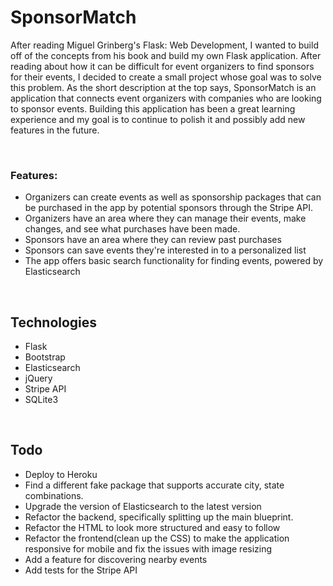 # SponsorMatch
After reading Miguel Grinberg's Flask: Web Development, I wanted to build off of the concepts from his book and build my own Flask application. After reading about how it can be difficult for event organizers to find sponsors for their events, I decided to create a small project whose goal was to solve this problem. As the short description at the top says, SponsorMatch is an application that connects event organizers with companies who are looking to sponsor events. Building this application has been a great learning experience and my goal is to continue to polish it and possibly add new features in the future.

<br>

### Features:
 - Organizers can create events as well as sponsorship packages that can be purchased in the app by potential sponsors through the Stripe API. 
 - Organizers have an area where they can manage their events, make changes, and see what purchases have been made.
 - Sponsors have an area where they can review past purchases
 - Sponsors can save events they're interested in to a personalized list
 - The app offers basic search functionality for finding events, powered by Elasticsearch
 
<br>

## Technologies
 - Flask
 - Bootstrap
 - Elasticsearch
 - jQuery
 - Stripe API
 - SQLite3

<br>

## Todo
 - Deploy to Heroku
 - Find a different fake package that supports accurate city, state combinations.
 - Upgrade the version of Elasticsearch to the latest version
 - Refactor the backend, specifically splitting up the main blueprint.
 - Refactor the HTML to look more structured and easy to follow
 - Refactor the frontend(clean up the CSS) to make the application responsive for mobile and fix the issues with image resizing
 - Add a feature for discovering nearby events
 - Add tests for the Stripe API

